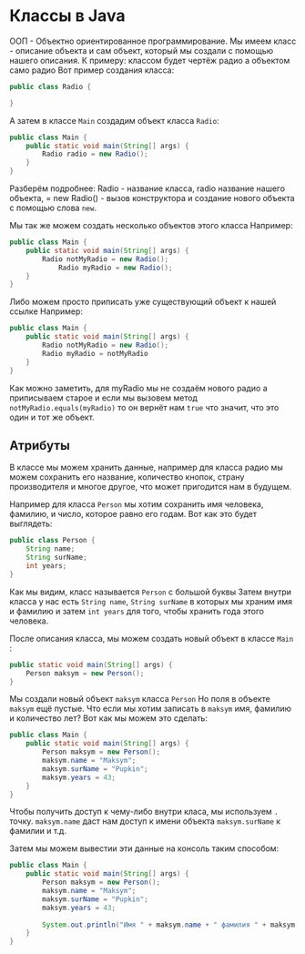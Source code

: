 
# Классы в Java
ООП - Объектно ориентированное программирование. Мы имеем класс - описание объекта и сам объект, который мы создали с помощью нашего описания. К примеру: классом будет чертёж радио а объектом само радио
Вот пример создания класса:
```java
public class Radio {

}
```
А затем в классе ```Main``` создадим объект класса ```Radio```:
```java
public class Main {
	public static void main(String[] args) {
		Radio radio = new Radio();
	}
}
```
Разберём подробнее: Radio - название класса, radio название нашего объекта, = new Radio() - вызов конструктора и создание нового объекта с помощью слова ```new```.

Мы так же можем создать несколько объектов этого класса
Например:
```java
public class Main {
	public static void main(String[] args) {
		Radio notMyRadio = new Radio();
    		Radio myRadio = new Radio();
	}
}
```
Либо можем просто приписать уже существующий объект к нашей ссылке
Например:
```java
public class Main {
	public static void main(String[] args) {
		Radio notMyRadio = new Radio();
   		Radio myRadio = notMyRadio
	}
}
```
Как можно заметить, для myRadio мы не создаём нового радио а приписываем старое и если мы вызовем метод ```notMyRadio.equals(myRadio)``` то он вернёт нам ```true``` что значит, что это один и тот же объект.

## Атрибуты
В классе мы можем хранить данные, например для класса радио мы можем сохранить его название, количество кнопок, страну производителя и многое другое, что может пригодится нам в будущем.

Например для класса ```Person``` мы хотим сохранить имя человека, фамилию, и число, которое равно его годам. Вот как это будет выглядеть:
```java
public class Person {
	String name;
	String surName;
	int years;
}
```
Как мы видим, класс называется ```Person``` с большой буквы Затем внутри класса у нас есть ```String name```, ```String surName``` в которых мы храним имя и фамилию и затем ```int years``` для того, чтобы хранить года этого человека.

После описания класса, мы можем создать новый объект в классе ```Main``` :
```java
public static void main(String[] args) {
	Person maksym = new Person();		
}
```
Мы создали новый объект ```maksym``` класса ```Person``` 
Но поля в объекте ```maksym``` ещё пустые. Что если мы хотим записать в ```maksym``` имя, фамилию и количество лет?
Вот как мы можем это сделать:
```java
public class Main {
	public static void main(String[] args) {
		Person maksym = new Person();
		maksym.name = "Maksym";
		maksym.surName = "Pupkin";
		maksym.years = 43;
	}
}
```
Чтобы получить доступ к чему-либо внутри класа, мы используем ```.``` точку. ```maksym.name``` даст нам доступ к имени объекта
```maksym.surName``` к фамилии и т.д.

Затем мы можем вывестии эти данные на консоль таким способом:
```java
public class Main {
	public static void main(String[] args) {
		Person maksym = new Person();
		maksym.name = "Maksym";
		maksym.surName = "Pupkin";
		maksym.years = 43;
		
		System.out.println("Имя " + maksym.name + " фамилия " + maksym.surName + " кол-во лет " + maksym.years);
	}
}
```
